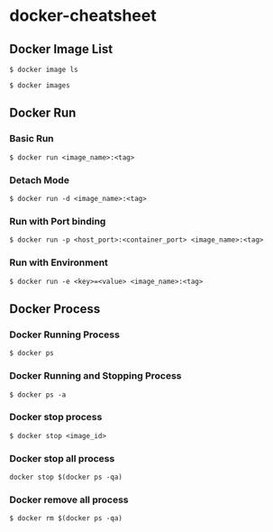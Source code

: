 # docker-cheatsheet

## Docker Image List

```
$ docker image ls
```

```
$ docker images
```

## Docker Run
### Basic Run

```
$ docker run <image_name>:<tag>
```

### Detach Mode

```
$ docker run -d <image_name>:<tag>
```

### Run with Port binding

```
$ docker run -p <host_port>:<container_port> <image_name>:<tag>
```

### Run with Environment

```
$ docker run -e <key>=<value> <image_name>:<tag>
```

## Docker Process

### Docker Running Process

```
$ docker ps
```

### Docker Running and Stopping Process

```
$ docker ps -a
```

### Docker stop process

```
$ docker stop <image_id>
```

### Docker stop all process

```
docker stop $(docker ps -qa)
```

### Docker remove all process

```
$ docker rm $(docker ps -qa)
```